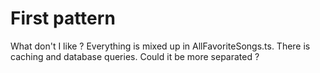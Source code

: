 # First pattern

What don't I like ? Everything is mixed up in AllFavoriteSongs.ts. There is caching and database queries. Could it be more separated ?
